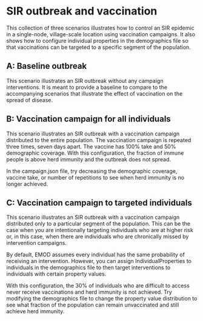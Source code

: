 # SIR outbreak and vaccination

This collection of three scenarios illustrates how to control an SIR epidemic in a single-node,
village-scale location using vaccination campaigns. It also shows how to configure individual
properties in the demographics file so that vaccinations can be targeted to a specific segment of
the population.

## A: Baseline outbreak

This scenario illustrates an SIR outbreak without any campaign interventions. It is meant to
provide a baseline to compare to the accompanying scenarios that illustrate the effect of
vaccination on the spread of disease.

## B: Vaccination campaign for all individuals

This scenario illustrates an SIR outbreak with a vaccination campaign distributed to the entire
population. The vaccination campaign is repeated three times, seven days apart. The vaccine has
100% take and 50% demographic coverage. With this configuration, the fraction of immune people
is above herd immunity and the outbreak does not spread.

In the campaign.json file, try decreasing the demographic coverage, vaccine take, or
number of repetitions to see when herd immunity is no longer achieved.

## C: Vaccination campaign to targeted individuals

This scenario illustrates an SIR outbreak with a vaccination campaign distributed only to a
particular segment of the population. This can be the case when you are intentionally targeting
individuals who are at higher risk or, in this case, when there are individuals who are chronically
missed by intervention campaigns.

By default, EMOD assumes every individual has the same probability of receiving an intervention.
However, you can assign IndividualProperties to individuals in the demographics file to then target
interventions to individuals with certain property values.

With this configuration, the 30% of individuals who are difficult to access never receive
vaccinations and herd immunity is not achieved. Try modifying the demographics file to change the
property value distribution to see what fraction of the population can remain unvaccinated and still
achieve herd immunity.
